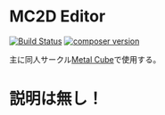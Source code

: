 # MC2D Editor

[![Build Status](https://img.shields.io/travis/mc2d-stage-editor/master.svg?style=flat)](https://github.com/kaoken/mc2d-stage-editor)
[![composer version](https://img.shields.io/badge/version-0.0.0-blue.svg)](https://github.com/kaoken/mc2d-stage-editor)


主に同人サークル[Metal Cube](http://metal-cube.cg0.xyz)で使用する。

# **説明は無し！**

